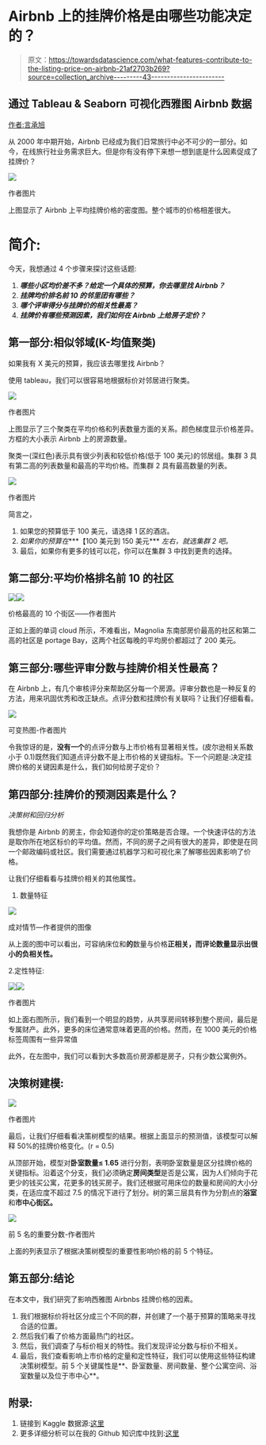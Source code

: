# Airbnb 上的挂牌价格是由哪些功能决定的？

> 原文：<https://towardsdatascience.com/what-features-contribute-to-the-listing-price-on-airbnb-21af2703b269?source=collection_archive---------43----------------------->

## 通过 Tableau & Seaborn 可视化西雅图 Airbnb 数据

[作者:言承旭](https://www.linkedin.com/in/jerry-ziyuan-yan-7671488a/)

从 2000 年中期开始，Airbnb 已经成为我们日常旅行中必不可少的一部分。如今，在线旅行社业务需求巨大。但是你有没有停下来想一想到底是什么因素促成了挂牌价？

![](img/f8ddcf0787476b17bc540ea3b76c9bc3.png)

作者图片

上图显示了 Airbnb 上平均挂牌价格的密度图。整个城市的价格相差很大。

# 简介:

今天，我想通过 4 个步骤来探讨这些话题:

1.  ***哪些小区均价差不多？给定一个具体的预算，你去哪里找 Airbnb？***
2.  ***挂牌均价排名前 10 的邻里团有哪些？***
3.  ***哪个评审得分与挂牌价的相关性最高？***
4.  ***挂牌价有哪些预测因素，我们如何在 Airbnb 上给房子定价？***

## 第一部分:相似邻域(K-均值聚类)

如果我有 X 美元的预算，我应该去哪里找 Airbnb？

使用 tableau，我们可以很容易地根据标价对邻居进行聚类。

![](img/5c066a14daff21437da84c348888bb97.png)

作者图片

上图显示了三个聚类在平均价格和列表数量方面的关系。颜色梯度显示价格差异。方框的大小表示 Airbnb 上的房源数量。

聚类一(深红色)表示具有很少列表和较低价格(低于 100 美元)的邻居组。集群 3 具有第二高的列表数量和最高的平均价格。而集群 2 具有最高数量的列表。

![](img/2e5280970cf267a193b322ef548ed77c.png)

作者图片

简言之，

1.  如果您的预算低于 100 美元，请选择 1 区的酒店。
2.  *如果你的预算在****【100 美元到 150 美元*** *左右，就选集群 2 吧。*
3.  最后，如果你有更多的钱可以花，你可以在集群 3 中找到更贵的选择。

## 第二部分:平均价格排名前 10 的社区

![](img/7f55f2a0608406b0844edecb02c783fe.png)![](img/ebe46439368e13569ff7d72ebd333c72.png)

价格最高的 10 个街区——作者图片

正如上面的单词 cloud 所示，不难看出，Magnolia 东南部房价最高的社区和第二高的社区是 portage Bay，这两个社区每晚的平均房价都超过了 200 美元。

## 第三部分:哪些评审分数与挂牌价相关性最高？

在 Airbnb 上，有几个审核评分来帮助区分每一个房源。评审分数也是一种反复的方法，用来巩固优秀和改正缺点。点评分数和挂牌价有关联吗？让我们仔细看看。

![](img/b5ebdceb69f7b3910236e5fd84884969.png)

可变热图-作者图片

令我惊讶的是，**没有一个**的点评分数与上市价格有显著相关性。(皮尔逊相关系数小于 0.1)既然我们知道点评分数不是上市价格的关键指标。下一个问题是:决定挂牌价格的关键因素是什么，我们如何给房子定价？

## 第四部分:挂牌价的预测因素是什么？

*决策树和回归分析*

我想你是 Airbnb 的房主，你会知道你的定价策略是否合理。一个快速评估的方法是取你所在地区标价的平均值。然而，不同的房子之间有很大的差异，即使是在同一个邮政编码或社区。我们需要通过机器学习和可视化来了解哪些因素影响了价格。

让我们仔细看看与挂牌价相关的其他属性。

1.  数量特征

![](img/de6c3ffde661df98e954bf22b2b72ec9.png)

成对情节—作者提供的图像

从上面的图中可以看出，可容纳床位和**的**数量与价格**正相关，而评论数量显示出很小的负相关性。**

2.定性特征:

![](img/1af54a2e08ec28e5c5f64341347407c4.png)![](img/2f837f573723e4151f8cc05e9609e19e.png)

作者图片

如上面右图所示，我们看到一个明显的趋势，从共享房间转移到整个房间，最后是专属财产。此外，更多的床位通常意味着更高的价格。然而，在 1000 美元的价格标签周围有一些异常值

此外，在左图中，我们可以看到大多数高价房源都是房子，只有少数公寓例外。

## 决策树建模:

![](img/d29eeee57131c67344b71b9e7a3ed684.png)

作者图片

最后，让我们仔细看看决策树模型的结果。根据上面显示的预测值，该模型可以解释 50%的挂牌价格变化。(r = 0.5)

从顶部开始，模型对**卧室数量≤ 1.65** 进行分割，表明卧室数量是区分挂牌价格的关键指标。沿着这个分支，我们必须确定**房间类型**是否是公寓，因为人们倾向于花更少的钱买公寓，花更多的钱买房子。我们还根据可用床位的数量和房间的大小分类，在适应度不超过 7.5 的情况下进行了划分。树的第三层具有作为分割点的**浴室**和**市中心街区。**

![](img/9e6bd000eba010db782923ff2bf4e8df.png)

前 5 名的重要分数-作者图片

上面的列表显示了根据决策树模型的重要性影响价格的前 5 个特征。

## 第五部分:结论

在本文中，我们研究了影响西雅图 Airbnbs 挂牌价格的因素。

1.  我们根据标价将社区分成三个不同的群，并创建了一个基于预算的策略来寻找合适的位置。
2.  然后我们看了价格方面最热门的社区。
3.  然后，我们调查了与标价相关的特性。我们发现评论分数与标价不相关。
4.  最后，我们查看影响上市价格的定量和定性特征，我们可以使用这些特征构建决策树模型。前 5 个关键属性是**、卧室数量、房间数量、整个公寓空间、浴室数量以及位于市中心**。

## 附录:

1.  链接到 Kaggle 数据源:[这里](https://www.kaggle.com/airbnb/seattle)
2.  更多详细分析可以在我的 Github 知识库中找到:[这里](https://github.com/jerryanziyuan/Seattle_Airbnb_EDA)